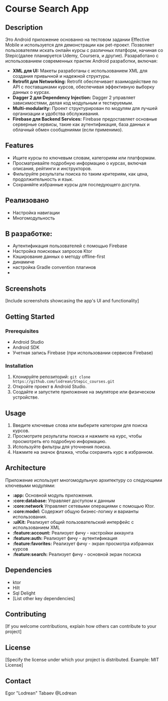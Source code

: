 # Course Search App

## Description
Это Android приложение основанно на тестовом задании Effective Mobile и используется для демонстрации как pet-проект.
Позволяет пользователям искать онлайн курсы с различных платформ, начиная со Stepic(далее планируется Udemy, Coursera, и другие). Разаработано с использованием современных практик Android разработки, включая:

* **XML для UI:** Макеты разработаны с использованием XML для создания привычной и надежной структуры.
* **Retrofit для Networking:**  Retrofit обеспечивает взаимодействие по API с поставщиками курсов, обеспечивая эффективную выборку данных о курсах.
* **Dagger 2 для Dependency Injection:** Dagger 2 управляет зависимостями, делая код модульным и тестируемым.
* **Multi-modularity:** Проект структурирован по модулям для лучшей организации и удобства обслуживания.
* **Firebase для Backend Services:** Firebase предоставляет основные серверные сервисы, такие как аутентификация, база данных и облачный обмен сообщениями (если применимо).

## Features

* Ищите курсы по ключевым словам, категориям или платформам.
* Просматривайте подробную информацию о курсах, включая описания, рейтинги и инструкторов.
* Фильтруйте результаты поиска по таким критериям, как цена, продолжительность и язык.
* Сохраняйте избранные курсы для последующего доступа.


## Реализовано

* Настройка навигации
* Многомодульность

## В разработке:

* Аутентификация пользователей с помощью Firebase
* Настройка поисковых запросов Ktor
* Кэширование данных о методу offline-first
* динамиче
* настройка Gradle convention плагинов
* 
## Screenshots

[Include screenshots showcasing the app's UI and functionality]

## Getting Started

### Prerequisites

* Android Studio
* Android SDK
* Учетная запись Firebase (при использовании сервисов Firebase)

### Installation

1. Клонируйте репозиторий: `git clone https://github.com/lodrean/Stepic_courses.git`
2. Откройте проект в Android Studio.
3. Создайте и запустите приложение на эмуляторе или физическом устройстве.

## Usage


1. Введите ключевые слова или выберите категории для поиска курсов.
2. Просмотрите результаты поиска и нажмите на курс, чтобы просмотреть его подробную информацию.
3. Используйте фильтры для уточнения поиска.
4. Нажмите на значок флажка, чтобы сохранить курс в избранном.

## Architecture

  Приложение использует многомодульную архитектуру со следующими ключевыми модулями:

* **:app:** Основной модуль приложения.
* **:core:database:** Управляет доступом к данным
* **:core:network** Управляет  сетевыми операциями с помощью Ktor.
* **:core:model:** Содержит общую бизнес-логику и варианты использования.
* **:uiKit:** Реализует общий пользовательский интерфейс с использованием XML
* **:feature:account:** Реализует фичу - настройки аккаунта
* **:feature:auth:** Реализует фичу - аутентификация
* **:feature:favorites:** Реализует фичу - экран просмотра избраннах курсов
* **:feature:search:** Реализует фичу - основной экран посиска

## Dependencies

* ktor
* Hilt
* Sql Delight
* [List other key dependencies]

## Contributing

[If you welcome contributions, explain how others can contribute to your project]

## License

[Specify the license under which your project is distributed. Example: MIT License]

## Contact

Egor "Lodrean" Tabaev
@Lodrean